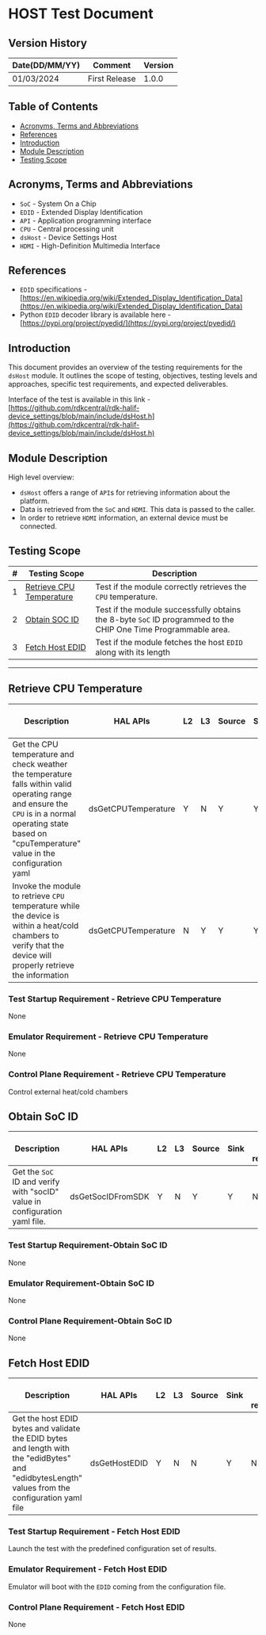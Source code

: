 # HOST Test Document

## Version History

| Date(DD/MM/YY) | Comment       | Version |
| -------------- | ------------- | ------- |
| 01/03/2024     | First Release | 1.0.0   |

## Table of Contents

- [Acronyms, Terms and Abbreviations](#acronyms-terms-and-abbreviations)
- [References](#references)
- [Introduction](#introduction)
- [Module Description](#module-description)
- [Testing Scope](#testing-scope)

## Acronyms, Terms and Abbreviations

- `SoC`    - System On a Chip
- `EDID`   - Extended Display Identification
- `API`    - Application programming interface
- `CPU`    - Central processing unit
- `dsHost` - Device Settings Host
- `HDMI`   - High-Definition Multimedia Interface

## References

- `EDID` specifications - [https://en.wikipedia.org/wiki/Extended_Display_Identification_Data](https://en.wikipedia.org/wiki/Extended_Display_Identification_Data)
- Python `EDID` decoder library is available here - [https://pypi.org/project/pyedid/](https://pypi.org/project/pyedid/)

## Introduction

This document provides an overview of the testing requirements for the `dsHost` module.
It outlines the scope of testing, objectives, testing levels and approaches, specific test requirements, and expected deliverables.

Interface of the test is available in this link - [https://github.com/rdkcentral/rdk-halif-device_settings/blob/main/include/dsHost.h](https://github.com/rdkcentral/rdk-halif-device_settings/blob/main/include/dsHost.h)

## Module Description

High level overview:

- `dsHost` offers a range of `API`s for retrieving information about the platform.
- Data is retrieved from the `SoC` and `HDMI`. This data is passed to the caller.
- In order to retrieve `HDMI` information, an external device must be connected.

## Testing Scope

|#|Testing Scope|Description|
|-|------------------|----------------|
|1|[Retrieve CPU Temperature](#retrieve-cpu-temperature)|Test if the module correctly retrieves the `CPU` temperature.|
|2|[Obtain SOC ID](#obtain-soc-id)|Test if the module successfully obtains the 8-byte `SoC` ID programmed to the CHIP One Time Programmable area.|
|3|[Fetch Host EDID](#fetch-host-edid)|Test if the module fetches the host `EDID` along with its length|
-----------

## Retrieve CPU Temperature

|Description|HAL APIs|L2|L3|Source|Sink|Control plane requirements|
|-----------|--------|--|--|------|----|--------------------------|
|Get the CPU temperature and check weather the temperature falls within valid operating range and ensure the `CPU` is in a normal operating state based on "cpuTemperature" value in the configuration yaml|dsGetCPUTemperature|Y|N|Y|Y|N|
|Invoke the module to retrieve `CPU` temperature while the device is within a heat/cold chambers to verify that the device will properly retrieve the information|dsGetCPUTemperature|N|Y|Y|Y|Y|

### Test Startup Requirement - Retrieve CPU Temperature

None

### Emulator Requirement - Retrieve CPU Temperature

None

### Control Plane Requirement - Retrieve CPU Temperature

Control external heat/cold chambers

## Obtain SoC ID

|Description|HAL APIs|L2|L3|Source|Sink|Control plane requirements|
|-----------|--------|--|--|------|----|--------------------------|
|Get the `SoC` ID and verify with "socID" value in configuration yaml file.|dsGetSocIDFromSDK|Y|N|Y|Y|N|

### Test Startup Requirement-Obtain SoC ID

None

### Emulator Requirement-Obtain SoC ID

None

### Control Plane Requirement-Obtain SoC ID

None

## Fetch Host EDID

|Description|HAL APIs|L2|L3|Source|Sink|Control plane requirements|
|-----------|--------|--|--|------|----|--------------------------|
|Get the host EDID bytes and validate the EDID bytes and length with the "edidBytes" and "edidbytesLength" values from the configuration yaml file|dsGetHostEDID|Y|N|N|Y|N|

### Test Startup Requirement - Fetch Host EDID

Launch the test with the predefined configuration set of results.

### Emulator Requirement - Fetch Host EDID

Emulator will boot with the `EDID` coming from the configuration file.

### Control Plane Requirement - Fetch Host EDID

None
